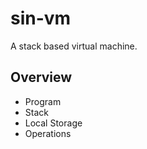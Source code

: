 # sin-vm
A stack based virtual machine.

## Overview
- Program
- Stack
- Local Storage
- Operations
